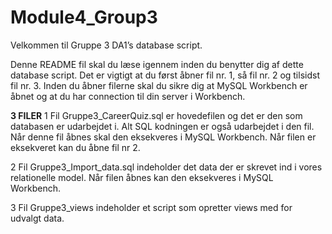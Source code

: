 # Module4_Group3

Velkommen til Gruppe 3 DA1’s database script.

Denne README fil skal du læse igennem inden du benytter dig af dette database script. Det er vigtigt at du først åbner fil nr. 1, så fil nr. 2 og tilsidst fil nr. 3. Inden du åbner filerne skal du sikre dig at MySQL Workbench er åbnet og at du har connection til din server i Workbench.

**3 FILER**
1 Fil Gruppe3_CareerQuiz.sql er hovedefilen og det er den som databasen er udarbejdet i. 
Alt SQL kodningen er også udarbejdet i den fil. Når denne fil åbnes skal den eksekveres i MySQL Workbench. Når filen er eksekveret kan du åbne fil nr 2.

2 Fil Gruppe3_Import_data.sql indeholder det data der er skrevet ind i vores relationelle model. Når filen åbnes kan den eksekveres i MySQL Workbench.

3 Fil Gruppe3_views indeholder et script som opretter views med for udvalgt data.

